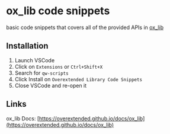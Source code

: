 # ox_lib code snippets

basic code snippets that covers all of the provided APIs in [ox_lib](https://github.com/overextended/ox_lib)

## Installation

1. Launch VSCode
2. Click on `Extensions` or `Ctrl+Shift+X`
3. Search for `qw-scripts`
4. Click Install on `Overextended Library Code Snippets`
5. Close VSCode and re-open it

## Links

ox_lib Docs: [https://overextended.github.io/docs/ox_lib](https://overextended.github.io/docs/ox_lib)
